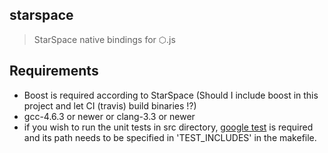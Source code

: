 starspace
---------

> StarSpace native bindings for ⬡.js

## Requirements

- Boost is required according to StarSpace (Should I include boost in this project and let CI (travis) build binaries !?)
- gcc-4.6.3 or newer or clang-3.3 or newer
- if you wish to run the unit tests in src directory, <a href=https://github.com/google/googletest>google test</a> is required and its path needs to be specified in 'TEST_INCLUDES' in the makefile.